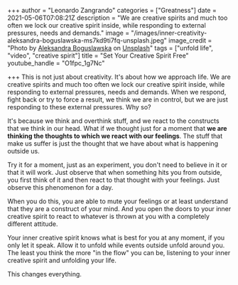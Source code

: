 +++
author = "Leonardo Zangrando"
categories = ["Greatness"]
date = 2021-05-06T07:08:21Z
description = "We are creative spirits and much too often we lock our creative spirit inside, while responding to external pressures, needs and demands."
image = "/images/inner-creativity-aleksandra-boguslawska-ms7kd9ti7fq-unsplash.jpeg"
image_credit = "Photo by [Aleksandra Boguslawska](https://unsplash.com/@aleksandraboguslawska?utm_source=unsplash&utm_medium=referral&utm_content=creditCopyText) on [Unsplash](https://unsplash.com/s/photos/path?utm_source=unsplash&utm_medium=referral&utm_content=creditCopyText)"
tags = ["unfold life", "video", "creative spirit"]
title = "Set Your Creative Spirit Free"
youtube_handle = "O1fpc_1g7Nc"

+++
This is not just about creativity. It's about how we approach life. We are creative spirits and much too often we lock our creative spirit inside, while responding to external pressures, needs and demands. When we respond, fight back or try to force a result, we think we are in control, but we are just responding to these external pressures. Why so?

It's because we think and overthink stuff, and we react to the constructs that we think in our head. What if we thought just for a moment that **we are thinking the thoughts to which we react with our feelings**. The stuff that make us suffer is just the thought that we have about what is happening outside us.

Try it for a moment, just as an experiment, you don't need to believe in it or that it will work. Just observe that when something hits you from outside, you first think of it and then react to that thought with your feelings. Just observe this phenomenon for a day.

When you do this, you are able to mute your feelings or at least understand that they are a construct of your mind. And you open the doors to your inner creative spirit to react to whatever is thrown at you with a completely different attitude.

Your inner creative spirit knows what is best for you at any moment, if you only let it speak. Allow it to unfold while events outside unfold around you. The least you think the more "in the flow" you can be, listening to your inner creative spirit and unfolding your life.

This changes everything.